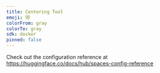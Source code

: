 ```yaml
---
title: Centering Tool
emoji: 😻
colorFrom: gray
colorTo: gray
sdk: docker
pinned: false
---
```


Check out the configuration reference at https://huggingface.co/docs/hub/spaces-config-reference
